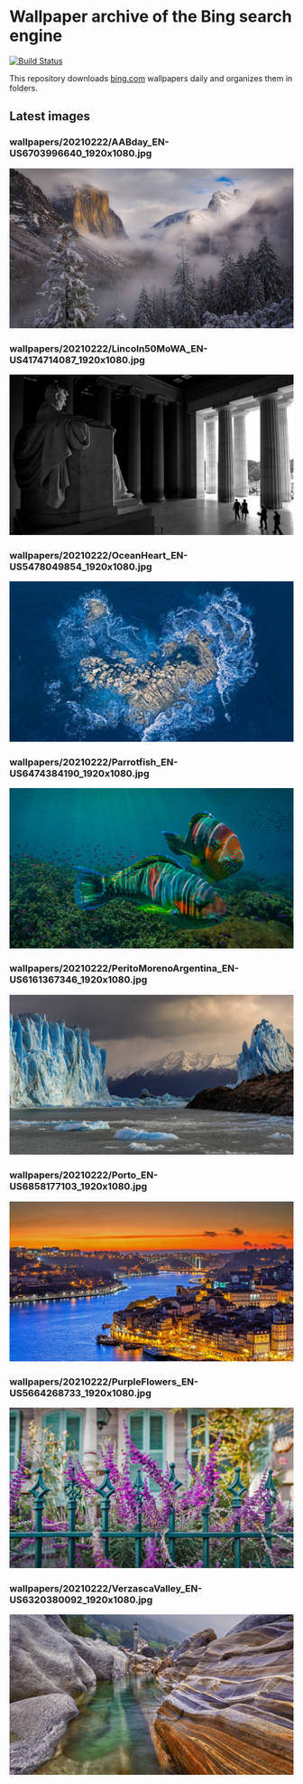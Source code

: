 # Wallpaper archive of the Bing search engine

[![Build Status](https://travis-ci.org/kijart/bing-daily-images-dl.svg?branch=wallpapers)](https://travis-ci.org/kijart/bing-daily-images-dl)

This repository downloads [bing.com](https://www.bing.com) wallpapers daily and organizes them in folders.

## Latest images

<!-- Wallpapers -->

### wallpapers/20210222/AABday_EN-US6703996640_1920x1080.jpg

![wallpapers/20210222/AABday_EN-US6703996640_1920x1080.jpg](wallpapers/20210222/AABday_EN-US6703996640_1920x1080.jpg)

### wallpapers/20210222/Lincoln50MoWA_EN-US4174714087_1920x1080.jpg

![wallpapers/20210222/Lincoln50MoWA_EN-US4174714087_1920x1080.jpg](wallpapers/20210222/Lincoln50MoWA_EN-US4174714087_1920x1080.jpg)

### wallpapers/20210222/OceanHeart_EN-US5478049854_1920x1080.jpg

![wallpapers/20210222/OceanHeart_EN-US5478049854_1920x1080.jpg](wallpapers/20210222/OceanHeart_EN-US5478049854_1920x1080.jpg)

### wallpapers/20210222/Parrotfish_EN-US6474384190_1920x1080.jpg

![wallpapers/20210222/Parrotfish_EN-US6474384190_1920x1080.jpg](wallpapers/20210222/Parrotfish_EN-US6474384190_1920x1080.jpg)

### wallpapers/20210222/PeritoMorenoArgentina_EN-US6161367346_1920x1080.jpg

![wallpapers/20210222/PeritoMorenoArgentina_EN-US6161367346_1920x1080.jpg](wallpapers/20210222/PeritoMorenoArgentina_EN-US6161367346_1920x1080.jpg)

### wallpapers/20210222/Porto_EN-US6858177103_1920x1080.jpg

![wallpapers/20210222/Porto_EN-US6858177103_1920x1080.jpg](wallpapers/20210222/Porto_EN-US6858177103_1920x1080.jpg)

### wallpapers/20210222/PurpleFlowers_EN-US5664268733_1920x1080.jpg

![wallpapers/20210222/PurpleFlowers_EN-US5664268733_1920x1080.jpg](wallpapers/20210222/PurpleFlowers_EN-US5664268733_1920x1080.jpg)

### wallpapers/20210222/VerzascaValley_EN-US6320380092_1920x1080.jpg

![wallpapers/20210222/VerzascaValley_EN-US6320380092_1920x1080.jpg](wallpapers/20210222/VerzascaValley_EN-US6320380092_1920x1080.jpg)

